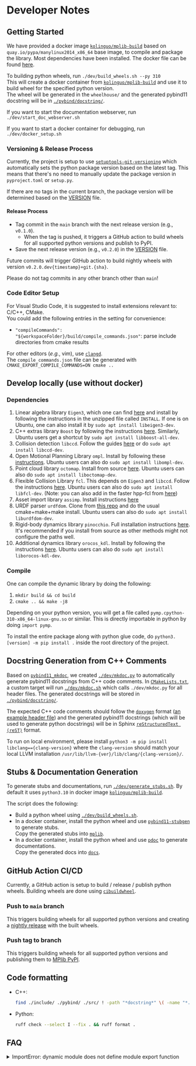 # Developer Notes

## Getting Started

We have provided a docker image [`kolinguo/mplib-build`](https://hub.docker.com/r/kolinguo/mplib-build) based on
`quay.io/pypa/manylinux2014_x86_64` base image, to compile and package the library.
Most dependencies have been installed.
The docker file can be found [here](../docker/Dockerfile).

To building python wheels, run `./dev/build_wheels.sh --py 310`  
This will create a docker container from [`kolinguo/mplib-build`](https://hub.docker.com/r/kolinguo/mplib-build)
and use it to build wheel for the specified python version.  
The wheel will be generated in the `wheelhouse/` and the generated pybind11 docstring
will be in [`./pybind/docstring/`](../pybind/docstring/).

If you want to start the documentation webserver, run `./dev/start_doc_webserver.sh`

If you want to start a docker container for debugging, run `./dev/docker_setup.sh`

### Versioning & Release Process
Currently, the project is setup to use [`setuptools-git-versioning`](https://setuptools-git-versioning.readthedocs.io/en/v1.13.5/schemas/tag/tag_release.html)
which automatically sets the python package version based on the latest tag.
This means that there's no need to manually update the package version in `pyproject.toml` or `setup.py`.

If there are no tags in the current branch, the package version will be determined based on the
[VERSION](VERSION) file.

#### Release Process
* Tag commit in the `main` branch with the next release version (e.g., `v0.1.0`).
  * When the tag is pushed, it triggers a GitHub action to build wheels
  for all supported python versions and publish to PyPI.
* Save the next release version (e.g., `v0.2.0`) in the [VERSION](VERSION) file.

Future commits will trigger GitHub action to build nightly wheels with version `v0.2.0.dev{timestamp}+git.{sha}`.

Please do not tag commits in any other branch other than `main`!

### Code Editor Setup

For Visual Studio Code, it is suggested to install extensions relevant to: C/C++, CMake.  
You could add the following entries in the setting for convenience:

- `"compileCommands": "${workspaceFolder}/build/compile_commands.json"`:
parse include directories from cmake results

For other editors (*e.g.*, vim), use [`clangd`](https://clangd.llvm.org/design/compile-commands).  
The `compile_commands.json` file can be generated with
`CMAKE_EXPORT_COMPILE_COMMANDS=ON cmake ..`

## Develop locally (use without docker)

### Dependencies

1. Linear algebra library `Eigen3`, which one can find [here](https://eigen.tuxfamily.org/index.php?title=Main_Page) and install by following the instructions in the unzipped file called `INSTALL`. If one is on Ubuntu, one can also install it by `sudo apt install libeigen3-dev`.
2. C++ extras library `Boost` by following the instructions [here](https://www.boost.org/doc/libs/1_76_0/more/getting_started/unix-variants.html). Similarly, Ubuntu users get a shortcut by `sudo apt install libboost-all-dev`.
3. Collision detection `libccd`. Follow the guides [here](https://github.com/danfis/libccd#compile-and-install) or do `sudo apt install libccd-dev`.
4. Open Motional Planning Library `ompl`. Install by following these [instructions](https://ompl.kavrakilab.org/installation.html). Ubuntu users can also do `sudo apt install libompl-dev`.
5. Point cloud library `octomap`. Install from source [here](https://github.com/OctoMap/octomap.git). Ubuntu users can also do `sudo apt install liboctomap-dev`.
6. Flexible Collision Library `fcl`. This depends on `Eigen3` and `libccd`. Follow the instructions [here](https://github.com/flexible-collision-library/fcl/blob/master/INSTALL). Ubuntu users can also do `sudo apt install libfcl-dev`. (Note: you can also add in the faster hpp-fcl from [here](https://github.com/humanoid-path-planner/hpp-fcl/blob/devel/INSTALL))
7. Asset import library `assimp`. Install instructions [here](https://github.com/assimp/assimp/blob/master/Build.md)
8. URDF parser `urdfdom`. Clone from [this repo](https://github.com/ros/urdfdom) and do the usual cmake+make+make install. Ubuntu users can also do `sudo apt install liburdfdom-dev`.
9. Rigid-body dynamics library `pinocchio`. Full installation instructions [here](https://stack-of-tasks.github.io/pinocchio/download.html). It's recommended if you install from source as other methods might not configure the paths well.
10. Additional dynamics library `orocos_kdl`. Install by following the instructions [here](https://github.com/orocos/orocos_kinematics_dynamics/blob/master/orocos_kdl/INSTALL.md). Ubuntu users can also do `sudo apt install liborocos-kdl-dev`.

### Compile

One can compile the dynamic library by doing the following:

1. `mkdir build && cd build`
2. `cmake .. && make -j8`

Depending on your python version, you will get a file called `pymp.cpython-310-x86_64-linux-gnu.so` or similar. This is directly importable in python by doing `import pymp`.

To install the entire package along with python glue code, do `python3.[version] -m pip install .` inside the root directory of the project.

## Docstring Generation from C++ Comments
Based on [`pybind11_mkdoc`](https://github.com/pybind/pybind11_mkdoc), we created
[`./dev/mkdoc.py`](./mkdoc.py) to automatically generate pybind11 docstrings from
C++ code comments. In [`CMakeLists.txt`](../CMakeLists.txt), a custom target will run
[`./dev/mkdoc.sh`](./mkdoc.sh) which calls `./dev/mkdoc.py` for all header files.
The generated docstrings will be stored in [`./pybind/docstring/`](../pybind/docstring/).

The expected C++ code comments should follow the [`doxygen`](https://doxygen.nl/manual/docblocks.html) format
([an example header file](./test_mkdoc/mplib_sample/sample_header.h))
and the generated pybind11 docstrings (which will be used to generate python docstrings)
will be in Sphinx [`reStructuredText (reST)`](https://www.sphinx-doc.org/en/master/usage/restructuredtext/index.html) format.

To run on local environment, please install `python3 -m pip install libclang=={clang-version}`
where the `clang-version` should match your local LLVM installation
`/usr/lib/llvm-{ver}/lib/clang/{clang-version}/`.

## Stubs & Documentation Generation

To generate stubs and documentations, run [`./dev/generate_stubs.sh`](./generate_stubs.sh).
By default it uses `python3.10` in docker image [`kolinguo/mplib-build`](https://hub.docker.com/r/kolinguo/mplib-build).

The script does the following:
* Build a python wheel using [`./dev/build_wheels.sh`](./build_wheels.sh).
* In a docker container, install the python wheel and
use [`pybind11-stubgen`](https://github.com/sizmailov/pybind11-stubgen)
to generate stubs.  
Copy the generated stubs into [`mplib`](../mplib/).
* In a docker container, install the python wheel and
use [`pdoc`](https://pdoc.dev/docs/pdoc.html) to generate documentations.  
Copy the generated docs into [`docs`](../docs/).

## GitHub Action CI/CD
Currently, a GitHub action is setup to build / release / publish python wheels.
Building wheels are done using [`cibuildwheel`](https://cibuildwheel.readthedocs.io/en/stable/#how-it-works).

### Push to `main` branch
This triggers building wheels for all supported python versions and
creating a [nightly release](https://github.com/haosulab/MPlib/releases/tag/nightly)
with the built wheels.

### Push tag to branch
This triggers building wheels for all supported python versions and
publishing them to [MPlib PyPI](https://pypi.org/p/mplib/).

## Code formatting
* C++:
  ```bash
  find ./include/ ./pybind/ ./src/ ! -path "*docstring*" \( -name "*.h" -o -name "*.cpp" -o -name "*.hpp" \) -exec clang-format -i {} \;
  ```
* Python:
  ```bash
  ruff check --select I --fix . && ruff format .
  ```

## FAQ

<details>
<summary>ImportError: dynamic module does not define module export function</summary>

Please check whether your extension file `*.so` has the same name as `PYBIND11_MODULE(*, m)`

</details>
